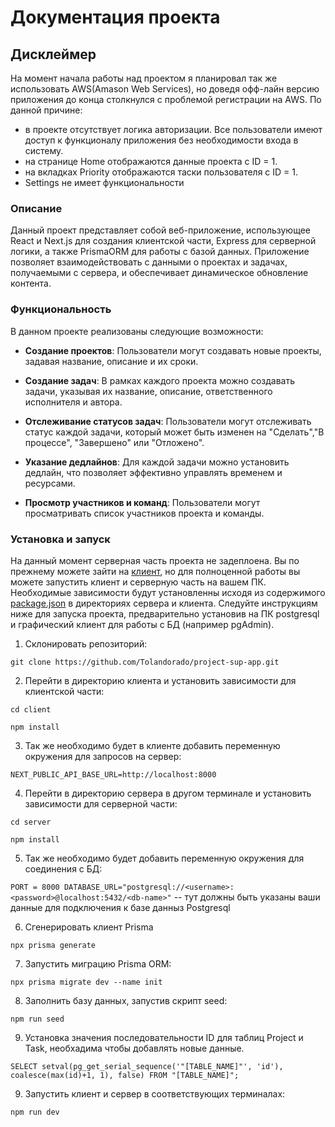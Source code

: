 # Документация проекта

## Дисклеймер
На момент начала работы над проектом я планировал так же использовать AWS(Amason Web Services), но доведя офф-лайн версию приложения до конца столкнулся с проблемой регистрации на AWS. 
По данной причине: 

- в проекте отсутствует логика авторизации. Все пользователи имеют доступ к функционалу приложения без необходимости входа в систему.
- на странице Home отображаются данные проекта с ID = 1. 
- на вкладках Priority отображаются таски пользователя с ID = 1.
- Settings не имеет функциональности

### Описание
Данный проект представляет собой веб-приложение, использующее React и Next.js для создания клиентской части, Express для серверной логики, а также PrismaORM для работы с базой данных. Приложение позволяет взаимодействовать с данными о проектах и задачах, получаемыми с сервера, и обеспечивает динамическое обновление контента. 

### Функциональность

В данном проекте реализованы следующие возможности:

- **Создание проектов**: Пользователи могут создавать новые проекты, задавая название, описание и их сроки.
  
- **Создание задач**: В рамках каждого проекта можно создавать задачи, указывая их название, описание, ответственного исполнителя и автора.

- **Отслеживание статусов задач**: Пользователи могут отслеживать статус каждой задачи, который может быть изменен на "Сделать","В процессе", "Завершено" или "Отложено".

- **Указание дедлайнов**: Для каждой задачи можно установить дедлайн, что позволяет эффективно управлять временем и ресурсами.

- **Просмотр участников и команд**: Пользователи могут просматривать список участников проекта и команды.

### Установка и запуск
На данный момент серверная часть проекта не задеплоена. Вы по прежнему можете зайти на [клиент](https://project-sup-app.vercel.app/), но для полноценной работы вы можете запустить клиент и серверную часть на вашем ПК. Необходимые зависимости будут установленны исходя из содержимого [package.json](https://docs.npmjs.com/cli/v10/configuring-npm/package-json) в директориях сервера и клиента.
Следуйте инструкциям ниже для запуска проекта, предварительно установив на ПК postgresql и графический клиент для работы с БД (например pgAdmin).
1. Склонировать репозиторий:

`git clone https://github.com/Tolandorado/project-sup-app.git`

2. Перейти в директорию клиента и установить зависимости для клиентской части:

`cd client`

`npm install`

3. Так же необходимо будет в клиенте добавить переменную окружения для запросов на сервер:

`NEXT_PUBLIC_API_BASE_URL=http://localhost:8000`

4. Перейти в директорию сервера в другом терминале и установить зависимости для серверной части:

`cd server`

`npm install`

5. Так же необходимо будет добавить переменную окружения для соединения с БД:

`PORT = 8000
DATABASE_URL="postgresql://<username>:<password>@localhost:5432/<db-name>"` -- тут должны быть указаны ваши данные для подключения к базе данныз Postgresql

6. Сгенерировать клиент Prisma

`npx prisma generate`

7. Запустить миграцию Prisma ORM:

`npx prisma migrate dev --name init`

8. Заполнить базу данных, запустив скрипт seed:

`npm run seed`

9. Установка значения последовательности ID для таблиц Project и Task, необхадима чтобы добавлять новые данные.

`SELECT setval(pg_get_serial_sequence('"[TABLE_NAME]"', 'id'), coalesce(max(id)+1, 1), false) FROM "[TABLE_NAME]";`

9. Запустить клиент и сервер в соответствующих терминалах:

`npm run dev`


